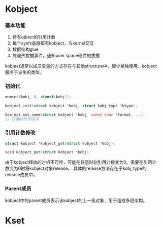 # Kobject

### 基本功能
1. 持有ojbect的引用计数
2. 每个sysfs底层都有kobject，与kernel交互
3. 数据结构glue
4. 处理热拔插事件，通知user space硬件的拔插

kobject通常以成员变量的方式存在与其他structure中，很少单独使用。kobject服务于派生的类型。

### 初始化

```c
memset(kobj, 0, sizeof(kobj));

kobject_init(struct kobject *kobj, struct kobj_type *ktype);

kobject_set_name(struct kobject *kobj, const char *format, ...);
// 设置kobj的名字
```

### 引用计数修改

```c
struct kobject *kobject_get(struct kobject *kobj);

void kobject_put(struct kobject *kobj);
```

由于kobject释放的时机不可控，可能在任意时刻引用计数变为0。需要在引用计数变为0时将kobject对象release。
具体的release方法存在于kobj_type的release成员中。

### Parent成员

kobject中的parent成员表示该kobject的上一级对象，用于组成多层架构。

# Kset

### 